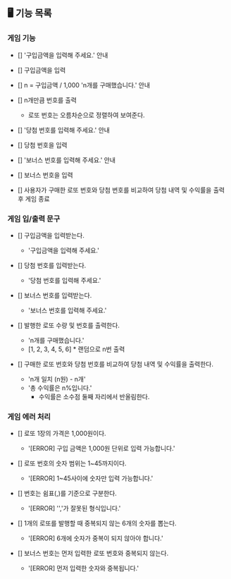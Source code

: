 ## 🖥️ 기능 목록

### 게임 기능
- [] '구입금액을 입력해 주세요.' 안내

- [] 구입금액을 입력

- [] n = 구입금액 / 1,000 'n개를 구매했습니다.' 안내

- [] n개만큼 번호를 출력
  - 로또 번호는 오름차순으로 정렬하여 보여준다.

- [] '당첨 번호를 입력해 주세요.' 안내

- [] 당첨 번호을 입력

- [] '보너스 번호를 입력해 주세요.' 안내

- [] 보너스 번호을 입력

- [] 사용자가 구매한 로또 번호와 당첨 번호를 비교하여 당첨 내역 및 수익률을 출력 후 게임 종료


### 게임 입/출력 문구
- [] 구입금액을 입력받는다.
  - '구입금액을 입력해 주세요.'

- [] 당첨 번호를 입력받는다.
  - '당첨 번호를 입력해 주세요.'

- [] 보너스 번호를 입력받는다.
  - '보너스 번호를 입력해 주세요.'

- [] 발행한 로또 수량 및 번호를 출력한다.
  - 'n개를 구매했습니다.'
  - [1, 2, 3, 4, 5, 6] * 랜덤으로 n번 출력

- [] 구매한 로또 번호와 당첨 번호를 비교하여 당첨 내역 및 수익률을 출력한다.
  - 'n개 일치 (n원) - n개'
  - '총 수익률은 n%입니다.'
    - 수익률은 소수점 둘째 자리에서 반올림한다.


### 게임 에러 처리
- [] 로또 1장의 가격은 1,000원이다.
  - '[ERROR] 구입 금액은 1,000원 단위로 입력 가능합니다.'

- [] 로또 번호의 숫자 범위는 1~45까지이다.
  - '[ERROR] 1~45사이에 숫자만 입력 가능합니다.'

- [] 번호는 쉼표(,)를 기준으로 구분한다.
  - '[ERROR] '','가 잘못된 형식입니다.'

- [] 1개의 로또를 발행할 때 중복되지 않는 6개의 숫자를 뽑는다.
  - '[ERROR] 6개에 숫자가 중복이 되지 않아야 합니다.'

- [] 보너스 번호는 먼저 입력한 로또 번호와 중복되지 않는다.
  - '[ERROR] 먼저 입력한 숫자와 중복됩니다.'